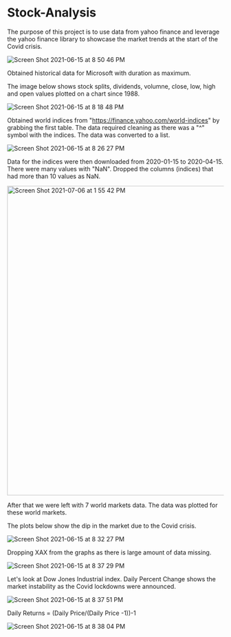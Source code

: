 
# Stock-Analysis

The purpose of this project is to use data from yahoo finance and leverage the yahoo finance library to showcase the market trends at the start of the Covid crisis.

![Screen Shot 2021-06-15 at 8 50 46 PM](https://user-images.githubusercontent.com/29782408/122145707-5dea3100-ce1b-11eb-84d3-7c9bb8e58b7d.png)


Obtained historical data for Microsoft with duration as maximum.

The image below shows stock splits, dividends, volumne, close, low, high and open values plotted on a chart since 1988.

![Screen Shot 2021-06-15 at 8 18 48 PM](https://user-images.githubusercontent.com/29782408/122143482-2bd6d000-ce17-11eb-86aa-4e6960a7a4fb.png)

Obtained world indices from "https://finance.yahoo.com/world-indices" by grabbing the first table.
The data required cleaning as there was a "^" symbol with the indices. The data was converted to a list.

![Screen Shot 2021-06-15 at 8 26 27 PM](https://user-images.githubusercontent.com/29782408/122143880-f7afdf00-ce17-11eb-820d-635a649b6d92.png)

Data for the indices were then downloaded from 2020-01-15 to 2020-04-15.
There were many values with "NaN". Dropped the columns (indices) that had more than 10 values as NaN.

<img width="720" alt="Screen Shot 2021-07-06 at 1 55 42 PM" src="https://user-images.githubusercontent.com/29782408/124652563-df087700-de61-11eb-826a-cc03f2ddaefd.png">

After that we were left with 7 world markets data. The data was plotted for these world markets.

The plots below show the dip in the market due to the Covid crisis. 

![Screen Shot 2021-06-15 at 8 32 27 PM](https://user-images.githubusercontent.com/29782408/122144289-cdaaec80-ce18-11eb-9b88-86bf6188fd90.png)

Dropping XAX from the graphs as there is large amount of data missing.

![Screen Shot 2021-06-15 at 8 37 29 PM](https://user-images.githubusercontent.com/29782408/122144650-82450e00-ce19-11eb-96da-7885c1238547.png)




Let's look at Dow Jones Industrial index.
Daily Percent Change shows the market instability as the Covid lockdowns were announced.


![Screen Shot 2021-06-15 at 8 37 51 PM](https://user-images.githubusercontent.com/29782408/122144681-8ffa9380-ce19-11eb-94d9-bb1f9d6a6f53.png)

Daily Returns = (Daily Price/(Daily Price -1))-1


![Screen Shot 2021-06-15 at 8 38 04 PM](https://user-images.githubusercontent.com/29782408/122144704-97ba3800-ce19-11eb-94b5-44b4f4accf33.png)


